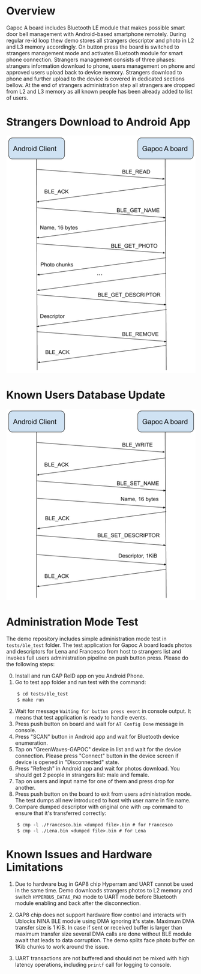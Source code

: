 # Overview

Gapoc A board includes Bluetooth LE module that makes possible smart door bell management with Android-based smartphone remotely. During regular re-id loop thew demo stores all strangers descriptor and photo in L2 and L3 memory accordingly. On button press the board is switched to strangers management mode and activates Bluetooth module for smart phone connection. Strangers management consists of three phases: strangers information download to phone, users management on phone and approved users upload back to device memory. Strangers download to phone and further upload to the device is covered in dedicated sections bellow. At the end of strangers administration step all strangers are dropped from L2 and L3 memory as all known people has been already added to list of users.

# Strangers Download to Android App

![](images/ble_protocol_read.png)

# Known Users Database Update

![](images/ble_protocol_write.png)

# Administration Mode Test

The demo repository includes simple administration mode test in `tests/ble_test` folder. The test application for Gapoc A board loads photos and descriptors for Lena and Francesco from host to strangers list and invokes full users administration pipeline on push button press. Please do the following steps:

0. Install and run GAP ReID app on you Android Phone.
1. Go to test app folder and run test with the command:
```
    $ cd tests/ble_test
    $ make run
```
2. Wait for message `Waiting for button press event` in console output. It means that test application is ready to handle events.
3. Press push button on board and wait for `AT Config Done` message in console.
4. Press "SCAN" button in Android app and wait for Bluetooth device enumeration.
5. Tap on "GreenWaves-GAPOC" device in list and wait for the device connection. Please press "Connect" button in the device screen if device is opened in "Disconnected" state.
6. Press "Refresh" in Android app and wait for photos download. You should get 2 people in strangers list: male and female.
7. Tap on users and input name for one of them and press drop for another.
8. Press push button on the board to exit from users administration mode. The test dumps all new introduced to host with user name in file name.
9. Compare dumped descriptor with original one with `cmp` command to ensure that it's transferred correctly:
```
    $ cmp -l ./Francesco.bin <dumped file>.bin # for Francesco
    $ cmp -l ./Lena.bin <dumped file>.bin # for Lena
```

# Known Issues and Hardware Limitations

1. Due to hardware bug in GAP8 chip Hyperram and UART cannot be used in the same time. Demo downloads strangers photos to L2 memory and switch `HYPERBUS_DATA6_PAD` mode to UART mode before Bluetooth module enabling and back after the disconnection.

2. GAP8 chip does not support hardware flow control and interacts with Ublocks NINA BLE module using DMA ignoring it's state. Maximum DMA transfer size is 1 KiB. In case if sent or received buffer is larger than maximum transfer size several DMA calls are done without BLE module await that leads to data corruption. The demo splits face photo buffer on 1Kib chunks to work around the issue.

3. UART transactions are not buffered and should not be mixed with high latency operations, including `printf` call for logging to console.
